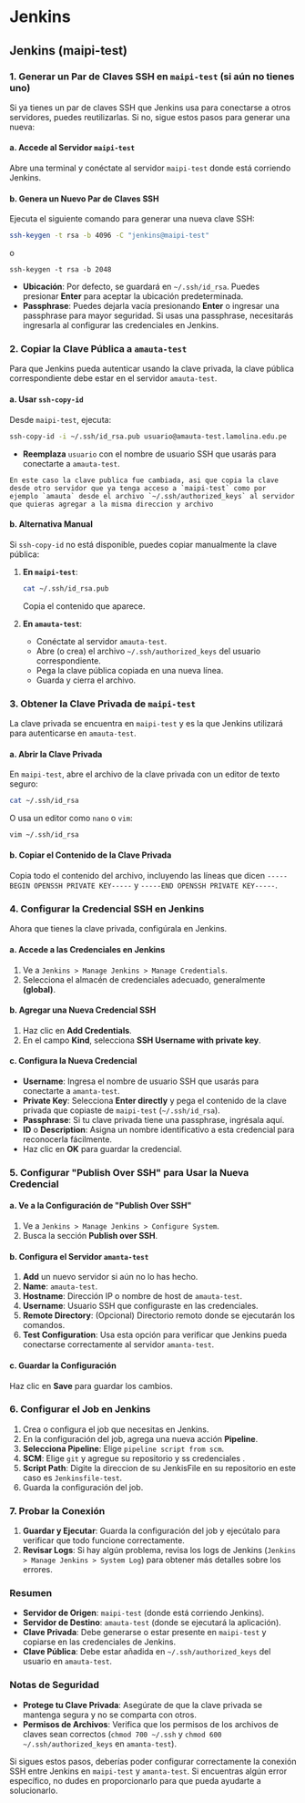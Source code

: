# Jenkins

## Jenkins (maipi-test)

### **1. Generar un Par de Claves SSH en `maipi-test` (si aún no tienes uno)**

Si ya tienes un par de claves SSH que Jenkins usa para conectarse a otros servidores, puedes reutilizarlas. Si no, sigue estos pasos para generar una nueva:

#### **a. Accede al Servidor `maipi-test`**

Abre una terminal y conéctate al servidor `maipi-test` donde está corriendo Jenkins.

#### **b. Genera un Nuevo Par de Claves SSH**

Ejecuta el siguiente comando para generar una nueva clave SSH:

```bash
ssh-keygen -t rsa -b 4096 -C "jenkins@maipi-test"
```

o

```
ssh-keygen -t rsa -b 2048
```

- **Ubicación**: Por defecto, se guardará en `~/.ssh/id_rsa`. Puedes presionar **Enter** para aceptar la ubicación predeterminada.
- **Passphrase**: Puedes dejarla vacía presionando **Enter** o ingresar una passphrase para mayor seguridad. Si usas una passphrase, necesitarás ingresarla al configurar las credenciales en Jenkins.

### **2. Copiar la Clave Pública a `amauta-test`**

Para que Jenkins pueda autenticar usando la clave privada, la clave pública correspondiente debe estar en el servidor `amauta-test`.

#### **a. Usar `ssh-copy-id`**

Desde `maipi-test`, ejecuta:

```bash
ssh-copy-id -i ~/.ssh/id_rsa.pub usuario@amauta-test.lamolina.edu.pe
```

- **Reemplaza** `usuario` con el nombre de usuario SSH que usarás para conectarte a `amauta-test`.

```
En este caso la clave publica fue cambiada, asi que copia la clave desde otro servidor que ya tenga acceso a `maipi-test` como por ejemplo `amauta` desde el archivo `~/.ssh/authorized_keys` al servidor que quieras agregar a la misma direccion y archivo
```

#### **b. Alternativa Manual**

Si `ssh-copy-id` no está disponible, puedes copiar manualmente la clave pública:

1. **En `maipi-test`**:

   ```bash
   cat ~/.ssh/id_rsa.pub
   ```

   Copia el contenido que aparece.

2. **En `amauta-test`**:
   - Conéctate al servidor `amauta-test`.
   - Abre (o crea) el archivo `~/.ssh/authorized_keys` del usuario correspondiente.
   - Pega la clave pública copiada en una nueva línea.
   - Guarda y cierra el archivo.

### **3. Obtener la Clave Privada de `maipi-test`**

La clave privada se encuentra en `maipi-test` y es la que Jenkins utilizará para autenticarse en `amauta-test`.

#### **a. Abrir la Clave Privada**

En `maipi-test`, abre el archivo de la clave privada con un editor de texto seguro:

```bash
cat ~/.ssh/id_rsa
```

O usa un editor como `nano` o `vim`:

```bash
vim ~/.ssh/id_rsa
```

#### **b. Copiar el Contenido de la Clave Privada**

Copia todo el contenido del archivo, incluyendo las líneas que dicen `-----BEGIN OPENSSH PRIVATE KEY-----` y `-----END OPENSSH PRIVATE KEY-----`.

### **4. Configurar la Credencial SSH en Jenkins**

Ahora que tienes la clave privada, configúrala en Jenkins.

#### **a. Accede a las Credenciales en Jenkins**

1. Ve a `Jenkins > Manage Jenkins > Manage Credentials`.
2. Selecciona el almacén de credenciales adecuado, generalmente **(global)**.

#### **b. Agregar una Nueva Credencial SSH**

1. Haz clic en **Add Credentials**.
2. En el campo **Kind**, selecciona **SSH Username with private key**.

#### **c. Configura la Nueva Credencial**

- **Username**: Ingresa el nombre de usuario SSH que usarás para conectarte a `amanta-test`.
- **Private Key**: Selecciona **Enter directly** y pega el contenido de la clave privada que copiaste de `maipi-test` (`~/.ssh/id_rsa`).
- **Passphrase**: Si tu clave privada tiene una passphrase, ingrésala aquí.
- **ID** o **Description**: Asigna un nombre identificativo a esta credencial para reconocerla fácilmente.
- Haz clic en **OK** para guardar la credencial.

### **5. Configurar "Publish Over SSH" para Usar la Nueva Credencial**

#### **a. Ve a la Configuración de "Publish Over SSH"**

1. Ve a `Jenkins > Manage Jenkins > Configure System`.
2. Busca la sección **Publish over SSH**.

#### **b. Configura el Servidor `amanta-test`**

1. **Add** un nuevo servidor si aún no lo has hecho.
2. **Name**: `amauta-test`.
3. **Hostname**: Dirección IP o nombre de host de `amauta-test`.
4. **Username**: Usuario SSH que configuraste en las credenciales.
5. **Remote Directory**: (Opcional) Directorio remoto donde se ejecutarán los comandos.
6. **Test Configuration**: Usa esta opción para verificar que Jenkins pueda conectarse correctamente al servidor `amanta-test`.

#### **c. Guardar la Configuración**

Haz clic en **Save** para guardar los cambios.

### **6. Configurar el Job en Jenkins**

1. Crea o configura el job que necesitas en Jenkins.
2. En la configuración del job, agrega una nueva acción **Pipeline**.
3. **Selecciona Pipeline**: Elige `pipeline script from scm`.
4. **SCM**: Elige `git` y agregue su repositorio y ss credenciales .
5. **Script Path**: Digite la direccion de su JenkisFile en su repositorio en este caso es `Jenkinsfile-test`.
6. Guarda la configuración del job.

### **7. Probar la Conexión**

1. **Guardar y Ejecutar**: Guarda la configuración del job y ejecútalo para verificar que todo funcione correctamente.
2. **Revisar Logs**: Si hay algún problema, revisa los logs de Jenkins (`Jenkins > Manage Jenkins > System Log`) para obtener más detalles sobre los errores.

### **Resumen**

- **Servidor de Origen**: `maipi-test` (donde está corriendo Jenkins).
- **Servidor de Destino**: `amauta-test` (donde se ejecutará la aplicación).
- **Clave Privada**: Debe generarse o estar presente en `maipi-test` y copiarse en las credenciales de Jenkins.
- **Clave Pública**: Debe estar añadida en `~/.ssh/authorized_keys` del usuario en `amauta-test`.

### **Notas de Seguridad**

- **Protege tu Clave Privada**: Asegúrate de que la clave privada se mantenga segura y no se comparta con otros.
- **Permisos de Archivos**: Verifica que los permisos de los archivos de claves sean correctos (`chmod 700 ~/.ssh` y `chmod 600 ~/.ssh/authorized_keys` en `amanta-test`).

Si sigues estos pasos, deberías poder configurar correctamente la conexión SSH entre Jenkins en `maipi-test` y `amanta-test`. Si encuentras algún error específico, no dudes en proporcionarlo para que pueda ayudarte a solucionarlo.
